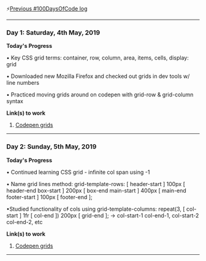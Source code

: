 ⚡️[Previous #100DaysOfCode log](https://twitter.com/most_mojo/status/1085674532982214662)

---

### Day 1: Saturday, 4th May, 2019

**Today's Progress**

• Key CSS grid terms: container, row, column, area, items, cells, display: grid

• Downloaded new Mozilla Firefox and checked out grids in dev tools w/ line numbers

• Practiced moving grids around on codepen with grid-row & grid-column syntax

**Link(s) to work**

1. [Codepen grids](https://codepen.io/most_mojo/pen/RmwKWd)

---

### Day 2: Sunday, 5th May, 2019

**Today's Progress**

• Continued learning CSS grid - infinite col span using -1

• Name grid lines method: grid-template-rows: [ header-start ] 100px [ header-end box-start ] 200px [ box-end main-start ] 400px [ main-end footer-start ] 100px [ footer-end ];

•Studied functionality of cols using grid-template-columns: repeat(3, [ col-start ] 1fr [ col-end ]) 200px [ grid-end ]; &rarr; col-start-1 col-end-1, col-start-2 col-end-2, etc

**Link(s) to work**

1. [Codepen grids](https://codepen.io/most_mojo/pen/RmwKWd)

---
